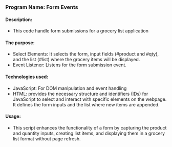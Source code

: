 
### Program Name: Form Events

#### Description:
*  This code handle form submissions for a grocery list application

#### The purpose:
* Select Elements: It selects the form, input fields (#product and #qty),
  and the list (#list) where the grocery items will be displayed.
* Event Listener: Listens for the form submission event.

#### Technologies used:
* JavaScript: For DOM manipulation and event handling
* HTML: provides the necessary structure and identifiers (IDs) for JavaScript to select and interact
  with specific elements on the webpage. It defines the form inputs and the list where new items are appended.

#### Usage:
* This script enhances the functionality of a form by capturing the product and quantity inputs, creating list
  items, and displaying them in a grocery list format without page refresh.



